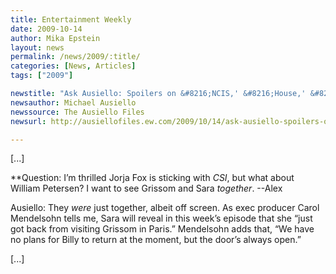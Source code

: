 ```yaml
---
title: Entertainment Weekly
date: 2009-10-14
author: Mika Epstein
layout: news
permalink: /news/2009/:title/
categories: [News, Articles]
tags: ["2009"]

newstitle: "Ask Ausiello: Spoilers on &#8216;NCIS,' &#8216;House,' &#8216;Grey's,' &#8216;CSI,' &#8216;Greek,' &#8216;FNL,' and more!  "
newsauthor: Michael Ausiello  
newssource: The Ausiello Files
newsurl: http://ausiellofiles.ew.com/2009/10/14/ask-ausiello-spoilers-on-ncis-house-greys-csi-and-more/  

---
```


[...]

**Question: I’m thrilled Jorja Fox is sticking with *CSI*, but what about William Petersen? I want to see Grissom and Sara *together*. --Alex</p> 

Ausiello:</strong> They *were* just together, albeit off screen. As exec producer Carol Mendelsohn tells me, Sara will reveal in this week’s episode that she “just got back from visiting Grissom in Paris.” Mendelsohn adds that, “We have no plans for Billy to return at the moment, but the door’s always open.”

[...]  
